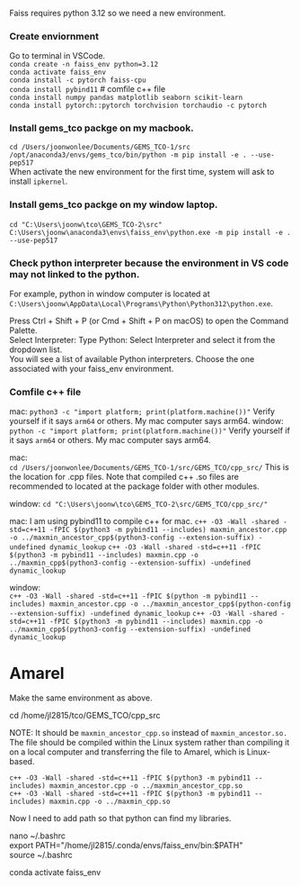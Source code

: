Faiss requires python 3.12 so we need a new environment.

### Create enviornment
Go to terminal in VSCode.        
```conda create -n faiss_env python=3.12```       
```conda activate faiss_env```       
```conda install -c pytorch faiss-cpu```      
```conda install pybind11```      # comfile c++ file       
```conda install numpy pandas matplotlib seaborn scikit-learn```         
```conda install pytorch::pytorch torchvision torchaudio -c pytorch```  

### Install gems_tco packge on my macbook. 
```cd /Users/joonwonlee/Documents/GEMS_TCO-1/src```    
```/opt/anaconda3/envs/gems_tco/bin/python -m pip install -e . --use-pep517```   
When activate the new environment for the first time, system will ask to install ```ipkernel```.

### Install gems_tco packge on my window laptop. 
```cd "C:\Users\joonw\tco\GEMS_TCO-2\src"```
``` C:\Users\joonw\anaconda3\envs\faiss_env\python.exe -m pip install -e . --use-pep517```

### Check python interpreter because the environment in VS code may not linked to the python.
For example, python in window computer is located at ```C:\Users\joonw\AppData\Local\Programs\Python\Python312\python.exe```.

Press Ctrl + Shift + P (or Cmd + Shift + P on macOS) to open the Command Palette.        
Select Interpreter: Type Python: Select Interpreter and select it from the dropdown list.        
You will see a list of available Python interpreters. Choose the one associated with your faiss_env environment.        


### Comfile c++ file
mac: ``` python3 -c "import platform; print(platform.machine())" ```   Verify yourself if it says ```arm64``` or others. My mac computer says arm64.
window: ``` python -c "import platform; print(platform.machine())" ```   Verify yourself if it says ```arm64``` or others. My mac computer says arm64.

mac:   
```cd /Users/joonwonlee/Documents/GEMS_TCO-1/src/GEMS_TCO/cpp_src/```  This is the location for .cpp files. Note that compiled c++ .so files are recommended to located at the package folder with other modules.

window:
``` cd "C:\Users\joonw\tco\GEMS_TCO-2\src/GEMS_TCO/cpp_src/" ```
  
mac:  I am using pybind11 to compile c++ for mac.
```c++ -O3 -Wall -shared -std=c++11 -fPIC $(python3 -m pybind11 --includes) maxmin_ancestor.cpp -o ../maxmin_ancestor_cpp$(python3-config --extension-suffix) -undefined dynamic_lookup```
```c++ -O3 -Wall -shared -std=c++11 -fPIC $(python3 -m pybind11 --includes) maxmin.cpp -o ../maxmin_cpp$(python3-config --extension-suffix) -undefined dynamic_lookup```  

window:   
```c++ -O3 -Wall -shared -std=c++11 -fPIC $(python -m pybind11 --includes) maxmin_ancestor.cpp -o ../maxmin_ancestor_cpp$(python-config --extension-suffix) -undefined dynamic_lookup```
```c++ -O3 -Wall -shared -std=c++11 -fPIC $(python3 -m pybind11 --includes) maxmin.cpp -o ../maxmin_cpp$(python3-config --extension-suffix) -undefined dynamic_lookup```  

 



# Amarel
Make the same environment as above.

cd /home/jl2815/tco/GEMS_TCO/cpp_src

NOTE: It should be ```maxmin_ancestor_cpp.so``` instead of ```maxmin_ancestor.so.``` The file should be compiled within the Linux system rather than compiling it on a local computer and transferring the file to Amarel, which is Linux-based.
      
``` c++ -O3 -Wall -shared -std=c++11 -fPIC $(python3 -m pybind11 --includes) maxmin_ancestor.cpp -o ../maxmin_ancestor_cpp.so ```      
``` c++ -O3 -Wall -shared -std=c++11 -fPIC $(python3 -m pybind11 --includes) maxmin.cpp -o ../maxmin_cpp.so  ```         


Now I need to add path so that python can find my libraries.
   
nano ~/.bashrc   
export PATH="/home/jl2815/.conda/envs/faiss_env/bin:$PATH"   
source ~/.bashrc   

conda activate faiss_env   

